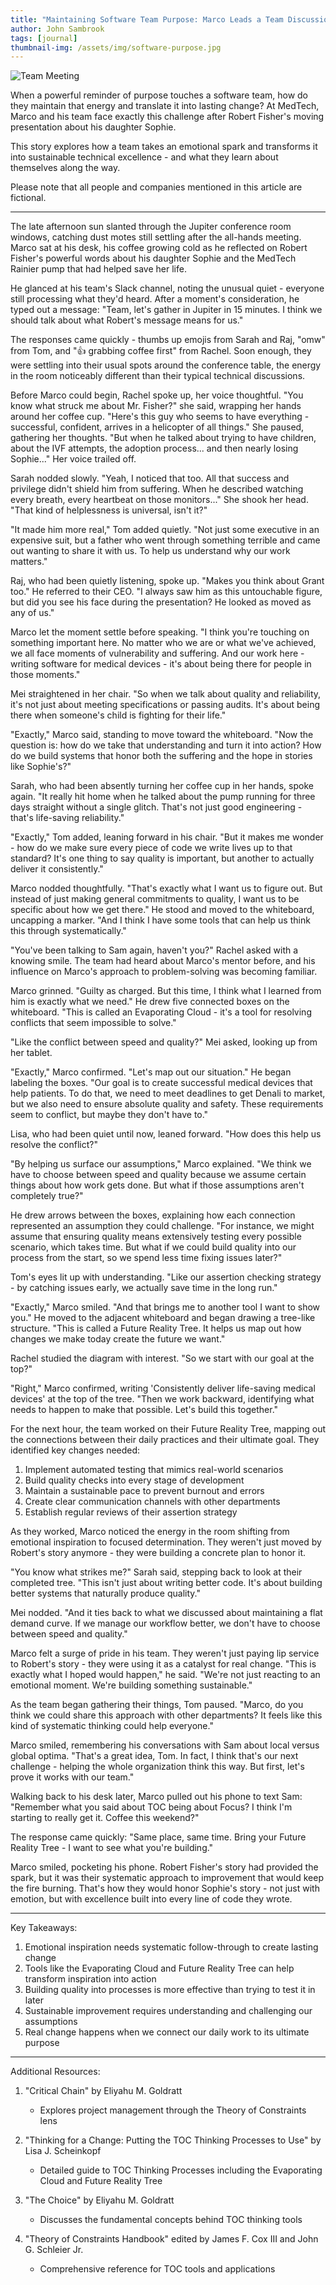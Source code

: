 ```yaml
---
title: "Maintaining Software Team Purpose: Marco Leads a Team Discussion"
author: John Sambrook
tags: [journal]
thumbnail-img: /assets/img/software-purpose.jpg
---
```


![Team Meeting](/assets/img/software-purpose.jpg "Marco's team meeting in the Jupiter conference room")

<!-- [Audio Discussion](https://common-sense.com/assets/files/maintaining-purpose.mp3) -->

When a powerful reminder of purpose touches a software team, how do
they maintain that energy and translate it into lasting change? At
MedTech, Marco and his team face exactly this challenge after Robert
Fisher's moving presentation about his daughter Sophie.

This story explores how a team takes an emotional spark and transforms
it into sustainable technical excellence - and what they learn about
themselves along the way.

Please note that all people and companies mentioned in this article
are fictional.

***

The late afternoon sun slanted through the Jupiter conference room
windows, catching dust motes still settling after the all-hands
meeting. Marco sat at his desk, his coffee growing cold as he
reflected on Robert Fisher's powerful words about his daughter Sophie
and the MedTech Rainier pump that had helped save her life.

He glanced at his team's Slack channel, noting the unusual quiet -
everyone still processing what they'd heard. After a moment's
consideration, he typed out a message: "Team, let's gather in Jupiter
in 15 minutes. I think we should talk about what Robert's message
means for us."

The responses came quickly - thumbs up emojis from Sarah and Raj,
"omw" from Tom, and "👍 grabbing coffee first" from Rachel. Soon
enough, they were settling into their usual spots around the
conference table, the energy in the room noticeably different than
their typical technical discussions.

Before Marco could begin, Rachel spoke up, her voice thoughtful. "You
know what struck me about Mr. Fisher?" she said, wrapping her hands
around her coffee cup. "Here's this guy who seems to have everything -
successful, confident, arrives in a helicopter of all things." She
paused, gathering her thoughts. "But when he talked about trying to
have children, about the IVF attempts, the adoption process... and
then nearly losing Sophie..." Her voice trailed off.

Sarah nodded slowly. "Yeah, I noticed that too. All that success and
privilege didn't shield him from suffering. When he described watching
every breath, every heartbeat on those monitors..." She shook her
head. "That kind of helplessness is universal, isn't it?"

"It made him more real," Tom added quietly. "Not just some executive
in an expensive suit, but a father who went through something terrible
and came out wanting to share it with us. To help us understand why
our work matters."

Raj, who had been quietly listening, spoke up. "Makes you think about
Grant too." He referred to their CEO. "I always saw him as this
untouchable figure, but did you see his face during the presentation?
He looked as moved as any of us."

Marco let the moment settle before speaking. "I think you're touching
on something important here. No matter who we are or what we've
achieved, we all face moments of vulnerability and suffering. And our
work here - writing software for medical devices - it's about being
there for people in those moments."

Mei straightened in her chair. "So when we talk about quality and
reliability, it's not just about meeting specifications or passing
audits. It's about being there when someone's child is fighting for
their life."

"Exactly," Marco said, standing to move toward the whiteboard. "Now
the question is: how do we take that understanding and turn it into
action? How do we build systems that honor both the suffering and the
hope in stories like Sophie's?"

Sarah, who had been absently turning her coffee cup in her hands,
spoke again. "It really hit home when he talked about the pump running
for three days straight without a single glitch. That's not just good
engineering - that's life-saving reliability."

"Exactly," Tom added, leaning forward in his chair. "But it makes me
wonder - how do we make sure every piece of code we write lives up to
that standard? It's one thing to say quality is important, but another
to actually deliver it consistently."

Marco nodded thoughtfully. "That's exactly what I want us to figure
out. But instead of just making general commitments to quality, I want
us to be specific about how we get there." He stood and moved to the
whiteboard, uncapping a marker. "And I think I have some tools that
can help us think this through systematically."

"You've been talking to Sam again, haven't you?" Rachel asked with a
knowing smile. The team had heard about Marco's mentor before, and his
influence on Marco's approach to problem-solving was becoming
familiar.

Marco grinned. "Guilty as charged. But this time, I think what I
learned from him is exactly what we need." He drew five connected
boxes on the whiteboard. "This is called an Evaporating Cloud - it's a
tool for resolving conflicts that seem impossible to solve."

"Like the conflict between speed and quality?" Mei asked, looking up
from her tablet.

"Exactly," Marco confirmed. "Let's map out our situation." He began
labeling the boxes. "Our goal is to create successful medical devices
that help patients. To do that, we need to meet deadlines to get
Denali to market, but we also need to ensure absolute quality and
safety. These requirements seem to conflict, but maybe they don't have
to."

Lisa, who had been quiet until now, leaned forward. "How does this
help us resolve the conflict?"

"By helping us surface our assumptions," Marco explained. "We think we
have to choose between speed and quality because we assume certain
things about how work gets done. But what if those assumptions aren't
completely true?"

He drew arrows between the boxes, explaining how each connection
represented an assumption they could challenge. "For instance, we
might assume that ensuring quality means extensively testing every
possible scenario, which takes time. But what if we could build
quality into our process from the start, so we spend less time fixing
issues later?"

Tom's eyes lit up with understanding. "Like our assertion checking
strategy - by catching issues early, we actually save time in the long
run."

"Exactly," Marco smiled. "And that brings me to another tool I want to
show you." He moved to the adjacent whiteboard and began drawing a
tree-like structure. "This is called a Future Reality Tree. It helps
us map out how changes we make today create the future we want."

Rachel studied the diagram with interest. "So we start with our goal
at the top?"

"Right," Marco confirmed, writing 'Consistently deliver life-saving
medical devices' at the top of the tree. "Then we work backward,
identifying what needs to happen to make that possible. Let's build
this together."

For the next hour, the team worked on their Future Reality Tree,
mapping out the connections between their daily practices and their
ultimate goal. They identified key changes needed:

1. Implement automated testing that mimics real-world scenarios
2. Build quality checks into every stage of development
3. Maintain a sustainable pace to prevent burnout and errors
4. Create clear communication channels with other departments
5. Establish regular reviews of their assertion strategy

As they worked, Marco noticed the energy in the room shifting from
emotional inspiration to focused determination. They weren't just
moved by Robert's story anymore - they were building a concrete plan
to honor it.

"You know what strikes me?" Sarah said, stepping back to look at their
completed tree. "This isn't just about writing better code. It's about
building better systems that naturally produce quality."

Mei nodded. "And it ties back to what we discussed about maintaining a
flat demand curve. If we manage our workflow better, we don't have to
choose between speed and quality."

Marco felt a surge of pride in his team. They weren't just paying lip
service to Robert's story - they were using it as a catalyst for real
change. "This is exactly what I hoped would happen," he said. "We're
not just reacting to an emotional moment. We're building something
sustainable."

As the team began gathering their things, Tom paused. "Marco, do you
think we could share this approach with other departments? It feels
like this kind of systematic thinking could help everyone."

Marco smiled, remembering his conversations with Sam about local
versus global optima. "That's a great idea, Tom. In fact, I think
that's our next challenge - helping the whole organization think this
way. But first, let's prove it works with our team."

Walking back to his desk later, Marco pulled out his phone to text
Sam: "Remember what you said about TOC being about Focus? I think I'm
starting to really get it. Coffee this weekend?"

The response came quickly: "Same place, same time. Bring your Future
Reality Tree - I want to see what you're building."

Marco smiled, pocketing his phone. Robert Fisher's story had provided
the spark, but it was their systematic approach to improvement that
would keep the fire burning. That's how they would honor Sophie's
story - not just with emotion, but with excellence built into every
line of code they wrote.

***

Key Takeaways:

1. Emotional inspiration needs systematic follow-through to create
   lasting change
2. Tools like the Evaporating Cloud and Future Reality Tree can help
   transform inspiration into action
3. Building quality into processes is more effective than trying to
   test it in later
4. Sustainable improvement requires understanding and challenging our
   assumptions
5. Real change happens when we connect our daily work to its ultimate
   purpose

***

Additional Resources:

1. "Critical Chain" by Eliyahu M. Goldratt
   - Explores project management through the Theory of Constraints lens

2. "Thinking for a Change: Putting the TOC Thinking Processes to Use" by Lisa J. Scheinkopf
   - Detailed guide to TOC Thinking Processes including the Evaporating Cloud and Future Reality Tree

3. "The Choice" by Eliyahu M. Goldratt
   - Discusses the fundamental concepts behind TOC thinking tools

4. "Theory of Constraints Handbook" edited by James F. Cox III and John G. Schleier Jr.
   - Comprehensive reference for TOC tools and applications
